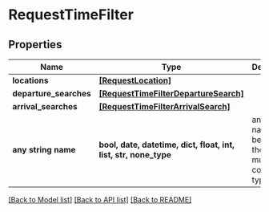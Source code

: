 # RequestTimeFilter


## Properties
Name | Type | Description | Notes
------------ | ------------- | ------------- | -------------
**locations** | [**[RequestLocation]**](RequestLocation.md) |  | 
**departure_searches** | [**[RequestTimeFilterDepartureSearch]**](RequestTimeFilterDepartureSearch.md) |  | [optional] 
**arrival_searches** | [**[RequestTimeFilterArrivalSearch]**](RequestTimeFilterArrivalSearch.md) |  | [optional] 
**any string name** | **bool, date, datetime, dict, float, int, list, str, none_type** | any string name can be used but the value must be the correct type | [optional]

[[Back to Model list]](../README.md#documentation-for-models) [[Back to API list]](../README.md#documentation-for-api-endpoints) [[Back to README]](../README.md)


